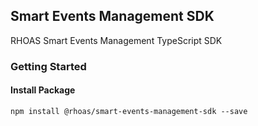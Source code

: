 ## Smart Events Management SDK

RHOAS Smart Events Management TypeScript SDK

### Getting Started

#### Install Package

```
npm install @rhoas/smart-events-management-sdk --save
```
